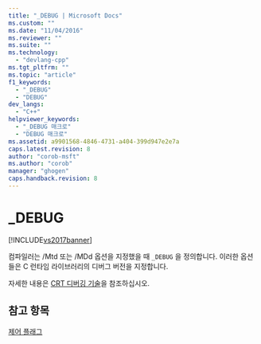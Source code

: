 ```yaml
---
title: "_DEBUG | Microsoft Docs"
ms.custom: ""
ms.date: "11/04/2016"
ms.reviewer: ""
ms.suite: ""
ms.technology: 
  - "devlang-cpp"
ms.tgt_pltfrm: ""
ms.topic: "article"
f1_keywords: 
  - "_DEBUG"
  - "DEBUG"
dev_langs: 
  - "C++"
helpviewer_keywords: 
  - "_DEBUG 매크로"
  - "DEBUG 매크로"
ms.assetid: a9901568-4846-4731-a404-399d947e2e7a
caps.latest.revision: 8
author: "corob-msft"
ms.author: "corob"
manager: "ghogen"
caps.handback.revision: 8
---
```

# _DEBUG
[!INCLUDE[vs2017banner](../assembler/inline/includes/vs2017banner.md)]

컴파일러는 \/Mtd 또는 \/MDd 옵션을 지정했을 때 `_DEBUG` 을 정의합니다.  이러한 옵션들은 C 런타임 라이브러리의 디버그 버전을 지정합니다.  
  
 자세한 내용은 [CRT 디버깅 기술](../Topic/CRT%20Debugging%20Techniques.md)을 참조하십시오.  
  
## 참고 항목  
 [제어 플래그](../c-runtime-library/control-flags.md)